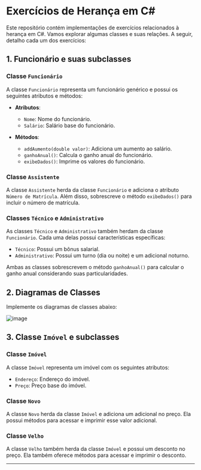 # Exercícios de Herança em C#

Este repositório contém implementações de exercícios relacionados à herança em C#. Vamos explorar algumas classes e suas relações. A seguir, detalho cada um dos exercícios:

## 1. Funcionário e suas subclasses

### Classe `Funcionário`

A classe `Funcionário` representa um funcionário genérico e possui os seguintes atributos e métodos:

- **Atributos**:
  - `Nome`: Nome do funcionário.
  - `Salário`: Salário base do funcionário.

- **Métodos**:
  - `addAumento(double valor)`: Adiciona um aumento ao salário.
  - `ganhoAnual()`: Calcula o ganho anual do funcionário.
  - `exibeDados()`: Imprime os valores do funcionário.

### Classe `Assistente`

A classe `Assistente` herda da classe `Funcionário` e adiciona o atributo `Número de Matrícula`. Além disso, sobrescreve o método `exibeDados()` para incluir o número de matrícula.

### Classes `Técnico` e `Administrativo`

As classes `Técnico` e `Administrativo` também herdam da classe `Funcionário`. Cada uma delas possui características específicas:

- `Técnico`: Possui um bônus salarial.
- `Administrativo`: Possui um turno (dia ou noite) e um adicional noturno.

Ambas as classes sobrescrevem o método `ganhoAnual()` para calcular o ganho anual considerando suas particularidades.

## 2. Diagramas de Classes
Implemente os diagramas de classes abaixo:

![image](https://github.com/user-attachments/assets/9d87f123-e906-4552-bda9-f162c3b56211)


## 3. Classe `Imóvel` e subclasses

### Classe `Imóvel`

A classe `Imóvel` representa um imóvel com os seguintes atributos:

- `Endereço`: Endereço do imóvel.
- `Preço`: Preço base do imóvel.

### Classe `Novo`

A classe `Novo` herda da classe `Imóvel` e adiciona um adicional no preço. Ela possui métodos para acessar e imprimir esse valor adicional.

### Classe `Velho`

A classe `Velho` também herda da classe `Imóvel` e possui um desconto no preço. Ela também oferece métodos para acessar e imprimir o desconto.

---

